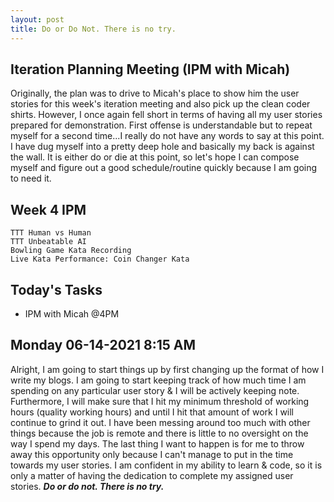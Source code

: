 ```yaml
---
layout: post
title: Do or Do Not. There is no try.  
---
```


## Iteration Planning Meeting (IPM with Micah) 

Originally, the plan was to drive to Micah's place to show him the user stories for this week's iteration meeting and also pick up the clean coder shirts. However, 
I once again fell short in terms of having all my user stories prepared for demonstration. First offense is understandable but to repeat myself for a second time...I really do not have any words to say at this point. I have dug myself into a pretty deep hole and basically my back is against the wall. It is either do or die at this point, so let's hope I can compose myself and figure out a good schedule/routine quickly because I am going to need it. 

## Week 4 IPM 

```
TTT Human vs Human
TTT Unbeatable AI
Bowling Game Kata Recording
Live Kata Performance: Coin Changer Kata 
```

## Today's Tasks

* IPM with Micah @4PM 

## Monday 06-14-2021 8:15 AM 

Alright, I am going to start things up by first changing up the format of how I write my blogs. I am going to start keeping track of how much time I am spending on any particular user story & I will be actively keeping note. Furthermore, I will make sure that I hit my minimum threshold of working hours (quality working hours) and until I hit that amount of work I will continue to grind it out. I have been messing around too much with other things because the job is remote and there is little to no oversight on the way I spend my days. The last thing I want to happen is for me to throw away this opportunity only because I can't manage to put in the time towards my user stories. I am confident in my ability to learn & code, so it is only a matter of having the dedication to complete my assigned user stories. **_Do or do not. There is no try._**
